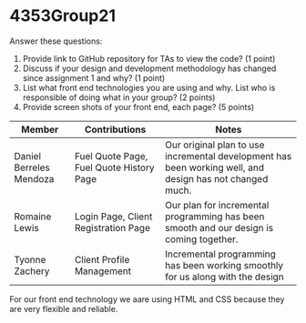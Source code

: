 # 4353Group21

Answer these questions:
1. Provide link to GitHub repository for TAs to view the code? (1 point)
2. Discuss if your design and development methodology has changed since assignment 1 and why? (1 point)
3. List what front end technologies you are using and why. List who is responsible of doing what in your group? (2 points)
4. Provide screen shots of your front end, each page? (5 points)

| Member | Contributions | Notes |
|---|---|---|
| Daniel Berreles Mendoza | Fuel Quote Page, Fuel Quote History Page | Our original plan to use incremental development has been working well, and design has not changed much. |
| Romaine Lewis | Login Page, Client Registration Page | Our plan for incremental programming has been smooth and our design is coming together. |
| Tyonne Zachery | Client Profile Management | Incremental programming has been working smoothly for us along with the design |

For our front end technology we aare using HTML and CSS because they are very flexible and reliable.
